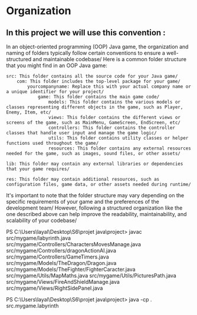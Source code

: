 # Organization 

## In this project we will use this convention :

In an object-oriented programming (OOP) Java game, the organization and naming of folders typically follow certain conventions to ensure a well-structured and maintainable codebase/ Here is a common folder structure that you might find in an OOP Java game:

    src: This folder contains all the source code for your Java game/
        com: This folder includes the top-level package for your game/
            yourcompanyname: Replace this with your actual company name or a unique identifier for your project/
                game: This folder contains the main game code/
                    models: This folder contains the various models or classes representing different objects in the game, such as Player, Enemy, Item, etc/
                    views: This folder contains the different views or screens of the game, such as MainMenu, GameScreen, EndScreen, etc/
                    controllers: This folder contains the controller classes that handle user input and manage the game logic/
                    utils: This folder contains utility classes or helper functions used throughout the game/
                    resources: This folder contains any external resources needed for the game, such as images, sound files, or other assets/

    lib: This folder may contain any external libraries or dependencies that your game requires/

    res: This folder may contain additional resources, such as configuration files, game data, or other assets needed during runtime/

It's important to note that the folder structure may vary depending on the specific requirements of your game and the preferences of the development team/ However, following a structured organization like the one described above can help improve the readability, maintainability, and scalability of your codebase/






PS C:\Users\layal\Desktop\S6\projet java\project> javac src/mygame/labyrinth.java src/mygame/Controllers/CharactersMovesManage.java src/mygame/Controllers/dragonActionAI.java src/mygame/Controllers/GameTimers.java src/mygame/Models/TheDragon/Dragon.java src/mygame/Models/TheFighter/FighterCaracter.java src/mygame/Utils/MapMaths.java src/mygame/Utils/PicturesPath.java src/mygame/Views/FireAndShieldManage.java src/mygame/Views/RightSidePanel.java

PS C:\Users\layal\Desktop\S6\projet java\project>  java -cp . src.mygame.labyrinth
